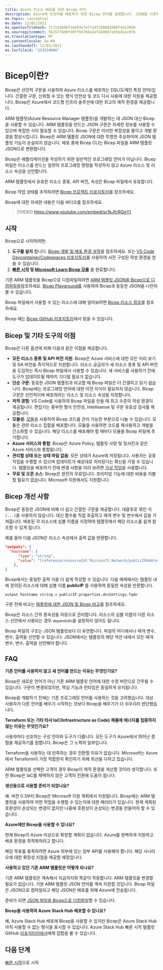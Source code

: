 ```yaml
---
title: Azure 리소스 배포를 위한 Bicep 언어
description: Azure에 인프라를 배포하기 위한 Bicep 언어를 설명합니다. JSON을 사용하여 템플릿을 개발하는 것보다 향상된 제작 환경을 제공합니다.
ms.topic: conceptual
ms.date: 12/02/2021
ms.openlocfilehash: 7c3154b96f16d93e7e7fa4f208082868f4da3990
ms.sourcegitcommit: 5b25f76d0fd0ffb6784a2afab808fa55b3eac07b
ms.translationtype: MT
ms.contentlocale: ko-KR
ms.lasthandoff: 12/03/2021
ms.locfileid: "133519086"
---
```

# <a name="what-is-bicep"></a>Bicep이란?

Bicep은 선언적 구문을 사용하여 Azure 리소스를 배포하는 DSL(도메인 특정 언어)입니다. 간결한 구문, 신뢰할 수 있는 형식 안전성 및 코드 다시 사용에 대한 지원을 제공합니다. Bicep은 Azure에서 코드형 인프라 솔루션에 대한 최고의 제작 환경을 제공합니다.

ARM 템플릿(Azure Resource Manager 템플릿)을 개발하는 데 JSON 대신 Bicep을 사용할 수 있습니다. ARM 템플릿을 만드는 JSON 구문은 자세한 정보를 사용할 수 있으며 복잡한 식이 필요할 수 있습니다. Bicep 구문은 이러한 복잡성을 줄이고 개발 환경을 향상시킵니다. Bicep은 ARM 템플릿 JSON에 대한 투명한 추상화이며 JSON 템플릿 기능이 손실되지 않습니다. 배포 중에 Bicep CLI는 Bicep 파일을 ARM 템플릿 JSON으로 변환합니다.

Bicep은 애플리케이션을 작성하기 위한 일반적인 프로그래밍 언어가 아닙니다. Bicep 파일은 리소스를 만드는 일련의 프로그래밍 명령을 작성하지 않고 Azure 리소스 및 리소스 속성을 선언합니다.

ARM 템플릿에서 유효한 리소스 종류, API 버전, 속성은 Bicep 파일에서 유효합니다.

Bicep 작업 상태를 추적하려면 [Bicep 프로젝트 리포지토리](https://github.com/Azure/bicep)를 참조하세요.

Bicep에 대한 자세한 내용은 다음 비디오를 참조하세요.

> [!VIDEO https://www.youtube.com/embed/sc1kJfcRQgY]

## <a name="get-started"></a>시작

Bicep으로 시작하려면:

1. **도구를 설치** 합니다. [Bicep 개발 및 배포 환경 설정](./install.md)을 참조하세요. 또는 [VS Code Devcontainer/Codespaces 리포지토리](https://github.com/Azure/vscode-remote-try-bicep)를 사용하여 사전 구성된 작성 환경을 얻을 수 있습니다.
2. **[빠른 시작](./quickstart-create-bicep-use-visual-studio-code.md) 및 [Microsoft Learn Bicep 모듈](./learn-bicep.md)** 을 완료합니다.

기존 ARM 템플릿을 Bicep으로 디컴파일하려면 [ARM 템플릿 JSON을 Bicep으로 디컴파일을](./decompile.md)참조하세요. [Bicep Playground를](https://aka.ms/bicepdemo) 사용하여 Bicep과 동등한 JSON을 나란히 볼 수 있습니다.

Bicep 파일에서 사용할 수 있는 리소스에 대해 알아보려면 [Bicep 리소스 참조](/azure/templates/)를 참조하세요.

Bicep 예는 [Bicep GitHub 리포지토리](https://github.com/Azure/bicep/tree/main/docs/examples)에서 찾을 수 있습니다.

## <a name="benefits-of-bicep-versus-other-tools"></a>Bicep 및 기타 도구의 이점

Bicep은 다른 옵션에 비해 다음과 같은 이점을 제공합니다.

- **모든 리소스 종류 및 API 버전 지원**: Bicep은 Azure 서비스에 대한 모든 미리 보기 및 GA 버전을 즉각적으로 지원합니다. 리소스 공급자가 새 리소스 종류 및 API 버전을 도입하는 즉시 Bicep 파일에서 사용할 수 있습니다. 새 서비스를 사용하기 전에 도구가 업데이트될 때까지 기다릴 필요가 없습니다.
- **단순 구문**: 동등한 JSON 템플릿과 비교할 때 Bicep 파일은 더 간결하고 읽기 쉽습니다. Bicep에는 프로그래밍 언어에 대한 이전 지식이 필요하지 않습니다. Bicep 구문은 선언적이며 배포하려는 리소스 및 리소스 속성을 지정합니다.
- **저작 경험**: VS Code를 사용하여 Bicep 파일을 만들 때 최고 수준의 작성 환경이 제공됩니다. 편집기는 풍부한 형식 안전성, Intellisense 및 구문 유효성 검사를 제공합니다.
- **모듈성**: [모듈](./modules.md)을 사용하여 Bicep 코드를 관리 가능한 부분으로 나눌 수 있습니다. 모듈은 관련 리소스 집합을 배포합니다. 모듈을 사용하면 코드를 재사용하고 개발을 간소화할 수 있습니다. 해당 리소스를 배포해야 할 때마다 모듈을 Bicep 파일에 추가합니다.
- **Azure 서비스와 통합**: Bicep은 Azure Policy, 템플릿 사양 및 청사진과 같은 Azure 서비스와 통합됩니다.
- **관리할 상태 또는 상태 파일 없음**: 모든 상태가 Azure에 저장됩니다. 사용자는 공동 작업을 수행할 수 있으며 업데이트가 예상대로 처리된다는 확신을 가질 수 있습니다. 템플릿을 배포하기 전에 변경 사항을 미리 보려면 [가상 작업](./deploy-what-if.md)을 사용합니다.
- **무료 및 오픈 소스**: Bicep은 완전히 무료입니다. 프리미엄 기능에 대한 비용을 지불할 필요가 없습니다. Microsoft 지원에서도 지원합니다.

## <a name="bicep-improvements"></a>Bicep 개선 사항

Bicep은 동등한 JSON에 비해 더 쉽고 간결한 구문을 제공합니다. 대괄호로 묶인 식 `[...]`을 사용하지 않습니다. 대신 함수를 직접 호출하고 매개 변수 및 변수에서 값을 가져옵니다. 배포된 각 리소스에 심볼 이름을 지정하여 템플릿에서 해당 리소스를 쉽게 참조할 수 있게 됩니다.

예를 들어 다음 JSON은 리소스 속성에서 출력 값을 반환합니다.

```json
"outputs": {
  "hostname": {
      "type": "string",
      "value": "[reference(resourceId('Microsoft.Network/publicIPAddresses', variables('publicIPAddressName'))).dnsSettings.fqdn]"
    },
}
```

Bicep에서는 동일한 출력 식을 더 쉽게 작성할 수 있습니다. 다음 예제에서는 템플릿 내에 정의된 리소스에 대해 심볼 이름 **publicIP** 를 사용하여 동일한 속성을 반환합니다.

```bicep
output hostname string = publicIP.properties.dnsSettings.fqdn
```

구문 전체 비교는 [템플릿에 대한 JSON 및 Bicep 비교](compare-template-syntax.md)를 참조하세요.

Bicep은 리소스 간의 종속성을 자동으로 관리합니다. 리소스의 심볼 이름이 다른 리소스 선언에서 사용되는 경우 `dependsOn`을 설정하지 않아도 됩니다.

Bicep 파일의 구조는 JSON 템플릿보다 더 유연합니다. 파일의 어디에서나 매개 변수, 변수, 출력을 선언할 수 있습니다. JSON에서는 템플릿의 해당 섹션 내에서 모든 매개 변수, 변수, 출력을 선언해야 합니다.

## <a name="faq"></a>FAQ

**기존 언어를 사용하지 않고 새 언어를 만드는 이유는 무엇인가요?**

Bicep은 새로운 언어가 아닌 기존 ARM 템플릿 언어에 대한 수정 버전으로 간주될 수 있습니다. 구문이 변경되었지만, 핵심 기능과 런타임은 동일하게 유지됩니다.

Bicep을 개발하기 전에는 기존 프로그래밍 언어를 사용하는 것을 고려했습니다. 대상 사용자가 다른 언어를 배우기 시작하는 것보다 Bicep을 배우기가 더 쉬우리라 판단했습니다.

**Terraform 또는 기타 타사 IaC(Infrastructure as Code) 제품에 에너지를 집중하지 않는 이유는 무엇인가요?**

사용자마다 선호하는 구성 언어와 도구가 다릅니다. 모든 도구가 Azure에서 뛰어난 경험을 제공하기를 원합니다. Bicep은 그 노력의 일부입니다.

Terraform을 사용하는 데 만족하는 경우 전환할 이유가 없습니다. Microsoft는 Azure에서 Terraform이 가장 적합한지 확인하기 위해 최선을 다하고 있습니다.

ARM 템플릿을 선택한 고객의 경우 Bicep이 제작 환경을 개선할 것이라 생각합니다. 또한 Bicep은 IaC를 채택하지 않은 고객의 전환에 도움이 됩니다.

**생산용으로 사용할 준비가 되었나요?**

예. 버전 0.3부터 Bicep은 Microsoft 지원 계획에서 지원됩니다. Bicep에는 ARM 템플릿을 사용하여 어떤 작업을 수행할 수 있는지에 대한 패리티가 있습니다. 현재 계획된 호환성이 손상되는 변경이 없지만 나중에 호환성이 손상되는 변경을 만들어야 할 수 있습니다.

**Azure에만 Bicep을 사용할 수 있나요?**

현재 Bicep이 Azure 이상으로 확장할 계획이 없습니다. Azure를 완벽하게 지원하고 배포 환경을 최적화하려고 합니다.

해당 목표를 충족하려면 Azure 외부에 있는 일부 API를 사용해야 합니다. 해당 시나리오에 대한 확장성 지점을 제공할 예정입니다.

**사용하고 있던 기존 ARM 템플릿은 어떻게 되나요?**

기존 ARM 템플릿은 계속해서 지금까지와 똑같이 작동합니다. ARM 템플릿을 변경할 필요가 없습니다. 기본 ARM 템플릿 JSON 언어를 계속 지원할 것입니다. Bicep 파일은 JSON으로 컴파일되고 해당 JSON은 배포를 위해 Azure에 전송됩니다.

준비가 되면 [JSON 파일을 Bicep으로 디컴파일](./decompile.md)할 수 있습니다.

**Bicep을 사용하여 Azure Stack Hub 배포할 수 있나요?**

예, Azure Stack Hub 배포에 Bicep을 사용할 수 있지만 Bicep은 Azure Stack Hub 아직 사용할 수 없는 형식을 표시할 수 있습니다. Azure Stack Hub 빠른 시작 템플릿 GitHub [리포지터리에서](https://github.com/Azure/AzureStack-QuickStart-Templates/tree/master/Bicep)예제 집합을 볼 수 있습니다.

## <a name="next-steps"></a>다음 단계

[빠른 시작](./quickstart-create-bicep-use-visual-studio-code.md)으로 시작
